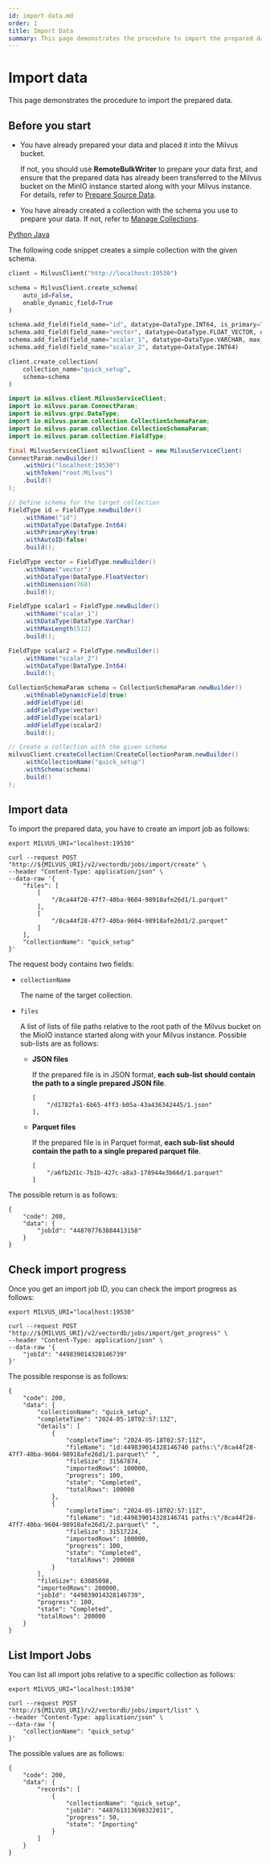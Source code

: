 ```yaml
---
id: import-data.md
order: 1
title: Import Data
summary: This page demonstrates the procedure to import the prepared data.
---
```


# Import data

This page demonstrates the procedure to import the prepared data.

## Before you start

- You have already prepared your data and placed it into the Milvus bucket. 

    If not, you should use **RemoteBulkWriter** to prepare your data first, and ensure that the prepared data has already been transferred to the Milvus bucket on the MinIO instance started along with your Milvus instance. For details, refer to [Prepare Source Data](prepare-source-data.md).

- You have already created a collection with the schema you use to prepare your data. If not, refer to [Manage Collections](manage-collections.md). 

<div class="multipleCode">
  <a href="#python">Python </a>
  <a href="#java">Java</a>
</div>

The following code snippet creates a simple collection with the given schema.

```python
client = MilvusClient("http://localhost:19530")

schema = MilvusClient.create_schema(
    auto_id=False,
    enable_dynamic_field=True
)

schema.add_field(field_name="id", datatype=DataType.INT64, is_primary=True)
schema.add_field(field_name="vector", datatype=DataType.FLOAT_VECTOR, dim=768)
schema.add_field(field_name="scalar_1", datatype=DataType.VARCHAR, max_length=512)
schema.add_field(field_name="scalar_2", datatype=DataType.INT64)

client.create_collection(
    collection_name="quick_setup",
    schema=schema
)
```

```java
import io.milvus.client.MilvusServiceClient;
import io.milvus.param.ConnectParam;
import io.milvus.grpc.DataType;
import io.milvus.param.collection.CollectionSchemaParam;
import io.milvus.param.collection.CollectionSchemaParam;
import io.milvus.param.collection.FieldType;

final MilvusServiceClient milvusClient = new MilvusServiceClient(
ConnectParam.newBuilder()
    .withUri("localhost:19530")
    .withToken("root:Milvus")
    .build()
);

// Define schema for the target collection
FieldType id = FieldType.newBuilder()
    .withName("id")
    .withDataType(DataType.Int64)
    .withPrimaryKey(true)
    .withAutoID(false)
    .build();

FieldType vector = FieldType.newBuilder()
    .withName("vector")
    .withDataType(DataType.FloatVector)
    .withDimension(768)
    .build();

FieldType scalar1 = FieldType.newBuilder()
    .withName("scalar_1")
    .withDataType(DataType.VarChar)
    .withMaxLength(512)
    .build();

FieldType scalar2 = FieldType.newBuilder()
    .withName("scalar_2")
    .withDataType(DataType.Int64)
    .build();

CollectionSchemaParam schema = CollectionSchemaParam.newBuilder()
    .withEnableDynamicField(true)
    .addFieldType(id)
    .addFieldType(vector)
    .addFieldType(scalar1)
    .addFieldType(scalar2)
    .build();

// Create a collection with the given schema
milvusClient.createCollection(CreateCollectionParam.newBuilder()
    .withCollectionName("quick_setup")
    .withSchema(schema)
    .build()
);
```

## Import data

To import the prepared data, you have to create an import job as follows:

```
export MILVUS_URI="localhost:19530"

curl --request POST "http://${MILVUS_URI}/v2/vectordb/jobs/import/create" \
--header "Content-Type: application/json" \
--data-raw '{
    "files": [
        [
            "/8ca44f28-47f7-40ba-9604-98918afe26d1/1.parquet"
        ],
        [
            "/8ca44f28-47f7-40ba-9604-98918afe26d1/2.parquet"
        ]
    ],
    "collectionName": "quick_setup"
}'
```

The request body contains two fields:

- `collectionName`

    The name of the target collection.

- `files`

    A list of lists of file paths relative to the root path of the Milvus bucket on the MioIO instance started along with your Milvus instance. Possible sub-lists are as follows:

    - **JSON files**

        If the prepared file is in JSON format, **each sub-list should contain the path to a single prepared JSON file**.

        ```
        [
            "/d1782fa1-6b65-4ff3-b05a-43a436342445/1.json"
        ],
        ```

    - **Parquet files**

        If the prepared file is in Parquet format, **each sub-list should contain the path to a single prepared parquet file**.

        ```
        [
            "/a6fb2d1c-7b1b-427c-a8a3-178944e3b66d/1.parquet"
        ]

The possible return is as follows:

```
{
    "code": 200,
    "data": {
        "jobId": "448707763884413158"
    }
}
```

## Check import progress

Once you get an import job ID, you can check the import progress as follows:

```
export MILVUS_URI="localhost:19530"

curl --request POST "http://${MILVUS_URI}/v2/vectordb/jobs/import/get_progress" \
--header "Content-Type: application/json" \
--data-raw '{
    "jobId": "449839014328146739"
}'
```

The possible response is as follows:

```
{
    "code": 200,
    "data": {
        "collectionName": "quick_setup",
        "completeTime": "2024-05-18T02:57:13Z",
        "details": [
            {
                "completeTime": "2024-05-18T02:57:11Z",
                "fileName": "id:449839014328146740 paths:\"/8ca44f28-47f7-40ba-9604-98918afe26d1/1.parquet\" ",
                "fileSize": 31567874,
                "importedRows": 100000,
                "progress": 100,
                "state": "Completed",
                "totalRows": 100000
            },
            {
                "completeTime": "2024-05-18T02:57:11Z",
                "fileName": "id:449839014328146741 paths:\"/8ca44f28-47f7-40ba-9604-98918afe26d1/2.parquet\" ",
                "fileSize": 31517224,
                "importedRows": 100000,
                "progress": 100,
                "state": "Completed",
                "totalRows": 200000            
            }
        ],
        "fileSize": 63085098,
        "importedRows": 200000,
        "jobId": "449839014328146739",
        "progress": 100,
        "state": "Completed",
        "totalRows": 200000
    }
}
```

## List Import Jobs

You can list all import jobs relative to a specific collection as follows:

```
export MILVUS_URI="localhost:19530"

curl --request POST "http://${MILVUS_URI}/v2/vectordb/jobs/import/list" \
--header "Content-Type: application/json" \
--data-raw '{
    "collectionName": "quick_setup"
}'
```

The possible values are as follows:

```
{
    "code": 200,
    "data": {
        "records": [
            {
                "collectionName": "quick_setup",
                "jobId": "448761313698322011",
                "progress": 50,
                "state": "Importing"
            }
        ]
    }
}
```
